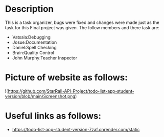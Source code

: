 # Description

This is a task organizer, bugs were fixed and changes were made just as the task for this Final project was given. The follow members and there task are:

* Vatsala:Debugging
* Josue:Documentation
* Daniel:Spell Checking
* Brain:Quality Control
* John Murphy:Teacher Inspector
# Picture of website as follows:

!(https://github.com/StarRail-API-Project/todo-list-app-student-version/blob/main/Screenshot.png)

# Useful links as follows:
* https://todo-list-app-student-version-7zaf.onrender.com/static
